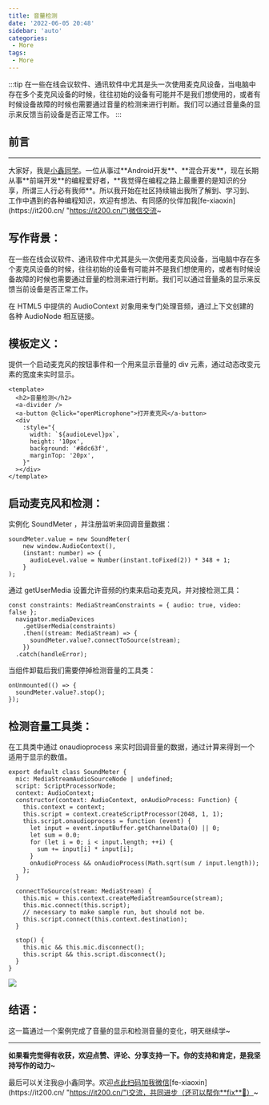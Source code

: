 ```yaml
---
title: 音量检测
date: '2022-06-05 20:48'
sidebar: 'auto'
categories:
 - More
tags:
 - More
---
```


:::tip
在一些在线会议软件、通讯软件中尤其是头一次使用麦克风设备，当电脑中存在多个麦克风设备的时候，往往初始的设备有可能并不是我们想使用的，或者有时候设备故障的时候也需要通过音量的检测来进行判断。我们可以通过音量条的显示来反馈当前设备是否正常工作。
:::

<!-- more -->

## 前言
------

大家好，我是[小鑫同学](https://it200.cn/ "https://it200.cn/")。一位从事过**Android开发**、**混合开发**，现在长期从事**前端开发**的编程爱好者，**我觉得在编程之路上最重要的是知识的分享，所谓三人行必有我师**。所以我开始在社区持续输出我所了解到、学习到、工作中遇到的各种编程知识，欢迎有想法、有同感的伙伴加我[fe-xiaoxin](https://it200.cn/ "https://it200.cn/")微信交流~

## 写作背景：

在一些在线会议软件、通讯软件中尤其是头一次使用麦克风设备，当电脑中存在多个麦克风设备的时候，往往初始的设备有可能并不是我们想使用的，或者有时候设备故障的时候也需要通过音量的检测来进行判断。我们可以通过音量条的显示来反馈当前设备是否正常工作。

在 HTML5 中提供的 AudioContext 对象用来专门处理音频，通过上下文创建的各种 AudioNode 相互链接。

## 模板定义：

提供一个启动麦克风的按钮事件和一个用来显示音量的 div 元素，通过动态改变元素的宽度来实时显示。

```
<template>
  <h2>音量检测</h2>
  <a-divider />
  <a-button @click="openMicrophone">打开麦克风</a-button>
  <div
    :style="{
      width: `${audioLevel}px`,
      height: '10px',
      background: '#8dc63f',
      marginTop: '20px',
    }"
  ></div>
</template>
```

## 启动麦克风和检测：

实例化 SoundMeter ，并注册监听来回调音量数据：

```
soundMeter.value = new SoundMeter(
    new window.AudioContext(),
    (instant: number) => {
      audioLevel.value = Number(instant.toFixed(2)) * 348 + 1;
    }
);
```

通过 getUserMedia 设置允许音频的约束来启动麦克风，并对接检测工具：

```
const constraints: MediaStreamConstraints = { audio: true, video: false };
  navigator.mediaDevices
    .getUserMedia(constraints)
    .then((stream: MediaStream) => {
      soundMeter.value?.connectToSource(stream);
    })
  .catch(handleError);
```

当组件卸载后我们需要停掉检测音量的工具类：

```
onUnmounted(() => {
  soundMeter.value?.stop();
});
```

## 检测音量工具类：

在工具类中通过 onaudioprocess 来实时回调音量的数据，通过计算来得到一个适用于显示的数值。

```
export default class SoundMeter {
  mic: MediaStreamAudioSourceNode | undefined;
  script: ScriptProcessorNode;
  context: AudioContext;
  constructor(context: AudioContext, onAudioProcess: Function) {
    this.context = context;
    this.script = context.createScriptProcessor(2048, 1, 1);
    this.script.onaudioprocess = function (event) {
      let input = event.inputBuffer.getChannelData(0) || 0;
      let sum = 0.0;
      for (let i = 0; i < input.length; ++i) {
        sum += input[i] * input[i];
      }
      onAudioProcess && onAudioProcess(Math.sqrt(sum / input.length));
    };
  }

  connectToSource(stream: MediaStream) {
    this.mic = this.context.createMediaStreamSource(stream);
    this.mic.connect(this.script);
    // necessary to make sample run, but should not be.
    this.script.connect(this.context.destination);
  }

  stop() {
    this.mic && this.mic.disconnect();
    this.script && this.script.disconnect();
  }
}
```

![](https://p3-juejin.byteimg.com/tos-cn-i-k3u1fbpfcp/f27e5f8f18fb4d368ca31dca6cd8c42d~tplv-k3u1fbpfcp-zoom-1.image)

## 结语：

这一篇通过一个案例完成了音量的显示和检测音量的变化，明天继续学~

* * *

**如果看完觉得有收获，欢迎点赞、评论、分享支持一下。你的支持和肯定，是我坚持写作的动力~**

最后可以关注我@小鑫同学。欢迎[点此扫码加我微信](https://it200.cn/ "https://it200.cn/")[fe-xiaoxin](https://it200.cn/ "https://it200.cn/")交流，共同进步（还可以帮你**fix**🐛）~